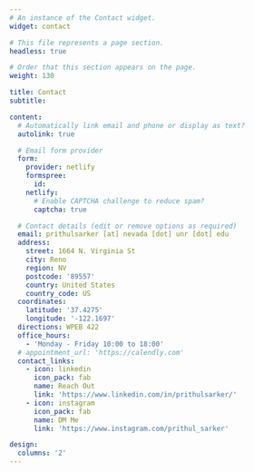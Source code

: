 ```yaml
---
# An instance of the Contact widget.
widget: contact

# This file represents a page section.
headless: true

# Order that this section appears on the page.
weight: 130

title: Contact
subtitle:

content:
  # Automatically link email and phone or display as text?
  autolink: true

  # Email form provider
  form:
    provider: netlify
    formspree:
      id:
    netlify:
      # Enable CAPTCHA challenge to reduce spam?
      captcha: true

  # Contact details (edit or remove options as required)
  email: prithulsarker [at] nevada [dot] unr [dot] edu
  address:
    street: 1664 N. Virginia St
    city: Reno
    region: NV
    postcode: '89557'
    country: United States
    country_code: US
  coordinates:
    latitude: '37.4275'
    longitude: '-122.1697'
  directions: WPEB 422
  office_hours:
    - 'Monday - Friday 10:00 to 18:00'
  # appointment_url: 'https://calendly.com'
  contact_links:
    - icon: linkedin
      icon_pack: fab
      name: Reach Out
      link: 'https://www.linkedin.com/in/prithulsarker/'
    - icon: instagram
      icon_pack: fab
      name: DM Me
      link: 'https://www.instagram.com/prithul_sarker'

design:
  columns: '2'
---
```

